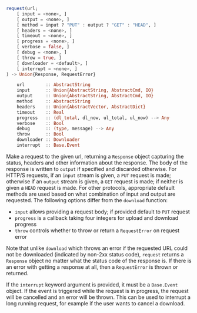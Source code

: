 ```julia
request(url;
    [ input = <none>, ]
    [ output = <none>, ]
    [ method = input ? "PUT" : output ? "GET" : "HEAD", ]
    [ headers = <none>, ]
    [ timeout = <none>, ]
    [ progress = <none>, ]
    [ verbose = false, ]
    [ debug = <none>, ]
    [ throw = true, ]
    [ downloader = <default>, ]
    [ interrupt = <none>, ]
) -> Union{Response, RequestError}

    url        :: AbstractString
    input      :: Union{AbstractString, AbstractCmd, IO}
    output     :: Union{AbstractString, AbstractCmd, IO}
    method     :: AbstractString
    headers    :: Union{AbstractVector, AbstractDict}
    timeout    :: Real
    progress   :: (dl_total, dl_now, ul_total, ul_now) --> Any
    verbose    :: Bool
    debug      :: (type, message) --> Any
    throw      :: Bool
    downloader :: Downloader
    interrupt  :: Base.Event
```

Make a request to the given url, returning a `Response` object capturing the status, headers and other information about the response. The body of the response is written to `output` if specified and discarded otherwise. For HTTP/S requests, if an `input` stream is given, a `PUT` request is made; otherwise if an `output` stream is given, a `GET` request is made; if neither is given a `HEAD` request is made. For other protocols, appropriate default methods are used based on what combination of input and output are requested. The following options differ from the `download` function:

  * `input` allows providing a request body; if provided default to `PUT` request
  * `progress` is a callback taking four integers for upload and download progress
  * `throw` controls whether to throw or return a `RequestError` on request error

Note that unlike `download` which throws an error if the requested URL could not be downloaded (indicated by non-2xx status code), `request` returns a `Response` object no matter what the status code of the response is. If there is an error with getting a response at all, then a `RequestError` is thrown or returned.

If the `interrupt` keyword argument is provided, it must be a `Base.Event` object. If the event is triggered while the request is in progress, the request will be cancelled and an error will be thrown. This can be used to interrupt a long running request, for example if the user wants to cancel a download.
